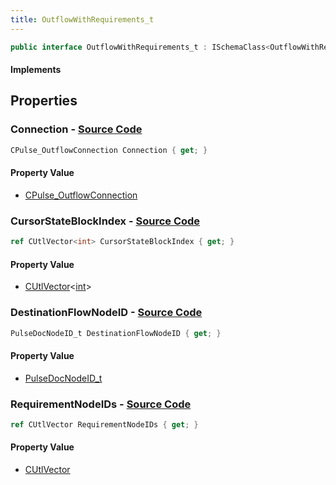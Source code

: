```yaml
---
title: OutflowWithRequirements_t
---
```


```csharp
public interface OutflowWithRequirements_t : ISchemaClass<OutflowWithRequirements_t>, ISchemaField, ISchemaClass, INativeHandle
```

#### Implements

## Properties

### **Connection** - [Source Code](https://github.com/swiftly-solution/swiftlys2/blob/main/managed/src/SwiftlyS2.Generated/Schemas/Interfaces/OutflowWithRequirements_t.cs#L16)

```csharp
CPulse_OutflowConnection Connection { get; }
```

#### Property Value

- [CPulse_OutflowConnection](/docs/api/shared/schemadefinitions/cpulse_outflowconnection)

### **CursorStateBlockIndex** - [Source Code](https://github.com/swiftly-solution/swiftlys2/blob/main/managed/src/SwiftlyS2.Generated/Schemas/Interfaces/OutflowWithRequirements_t.cs#L23)

```csharp
ref CUtlVector<int> CursorStateBlockIndex { get; }
```

#### Property Value

- [CUtlVector](/docs/api/-1)<[int](https://learn.microsoft.com/dotnet/api/system.int32)>

### **DestinationFlowNodeID** - [Source Code](https://github.com/swiftly-solution/swiftlys2/blob/main/managed/src/SwiftlyS2.Generated/Schemas/Interfaces/OutflowWithRequirements_t.cs#L18)

```csharp
PulseDocNodeID_t DestinationFlowNodeID { get; }
```

#### Property Value

- [PulseDocNodeID_t](/docs/api/shared/schemadefinitions/pulsedocnodeid_t)

### **RequirementNodeIDs** - [Source Code](https://github.com/swiftly-solution/swiftlys2/blob/main/managed/src/SwiftlyS2.Generated/Schemas/Interfaces/OutflowWithRequirements_t.cs#L21)

```csharp
ref CUtlVector RequirementNodeIDs { get; }
```

#### Property Value

- [CUtlVector](/docs/api/)

